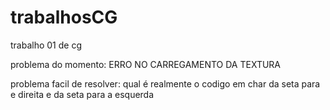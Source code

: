 # trabalhosCG
trabalho 01 de cg


problema do momento: ERRO NO CARREGAMENTO DA TEXTURA

problema facil de resolver: qual é realmente o codigo em char da seta para e direita e da seta para a esquerda 
